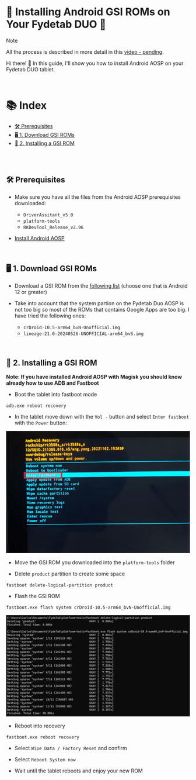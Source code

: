 # 🤖 Installing Android GSI ROMs on Your Fydetab DUO 🚀

> [!NOTE]  
> All the process is described in more detail in this [video - pending]().

Hi there! 👋 In this guide, I'll show you how to install Android AOSP on your Fydetab DUO tablet.

<br>

# 📚 Index
* [🛠️ Prerequisites](#prerequisites)
* [🖥️ 1. Download GSI ROMs](#step1)
* [📲 2. Installing a GSI ROM](#step2)


<br>
<br>

## 🛠️ Prerequisites <a name=prerequisites></a>

- Make sure you have all the files from the Android AOSP prerequisites downloaded: 
    - `DriverAssitant_v5.0`
    - `platform-tools`
    - `RKDevTool_Release_v2.96`

- [Install Android AOSP](/Documentation/Android/Installing_AOSP.md)


<br>

## 🖥️ 1. Download GSI ROMs <a name=step1></a>

- Download a GSI ROM from the [following list](https://github.com/phhusson/treble_experimentations/wiki/Generic-System-Image-(GSI)-list) (choose one that is Android 12 or greater)

- Take into account that the system partion on the Fydetab Duo AOSP is not too big so most of the ROMs that contains Google Apps are too big. I have tried the following ones: 

    - `crDroid-10.5-arm64_bvN-Unofficial.img`
    - `lineage-21.0-20240526-UNOFFICIAL-arm64_bvS.img`



<br>

## 📲 2. Installing a GSI ROM <a name=step2></a>

**Note: If you have installed Android AOSP with Magisk you should know already how to use ADB and Fastboot**

- Boot the tablet into fastboot mode
```
adb.exe reboot recovery
```

- In the tablet move down with the `Vol -` button and select `Enter fastboot` with the `Power` button:

![](/Images/Android/AOSP/fasboot_enter.png)

- Move the GSI ROM you downloaded into the `platform-tools` folder

- Delete `product` partition to create some space
```
fastboot delete-logical-partition product
```

- Flash the GSI ROM
```
fastboot.exe flash system crDroid-10.5-arm64_bvN-Unofficial.img
```
![](/Images/Android/AOSP/flashing_gsi.png)

- Reboot into recovery
```
fastboot.exe reboot recovery
```

- Select `Wipe Data / Factory Reset` and confirm
- Select `Reboot System now`

- Wait until the tablet reboots and enjoy your new ROM